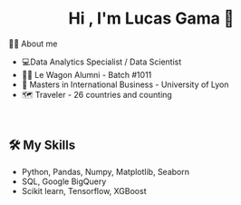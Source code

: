 

<!---
LucasGama1207/LucasGama1207 is a ✨ special ✨ repository because its `README.md` (this file) appears on your GitHub profile.
You can click the Preview link to take a look at your changes.
--->



<h1 align="center">Hi , I'm Lucas Gama 👋</h1>


<p align="center"> 

</p>


 :sassy_man:  About me
- :computer:Data Analytics Specialist / Data Scientist
- :student: Le Wagon Alumni - Batch #1011 
- :school: Masters in International Business - University of Lyon
- :world_map: Traveler - 26 countries and counting


<br>


## 🛠️ My Skills

 
  
- Python, Pandas, Numpy, Matplotlib, Seaborn
- SQL, Google BigQuery
- Scikit learn, Tensorflow, XGBoost

